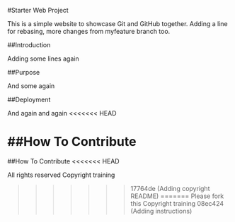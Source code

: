 #Starter Web Project

This is a simple website to showcase Git and GitHub together. Adding a line for rebasing, more changes from myfeature branch too.

##Introduction

Adding some lines again

##Purpose

And some again

##Deployment

And again and again
<<<<<<< HEAD

##How To Contribute
=======
##How To Contribute
<<<<<<< HEAD

All rights reserved
Copyright training
>>>>>>> 17764de (Adding copyright README)
=======
Please fork this
Copyright training
>>>>>>> 08ec424 (Adding instructions)
